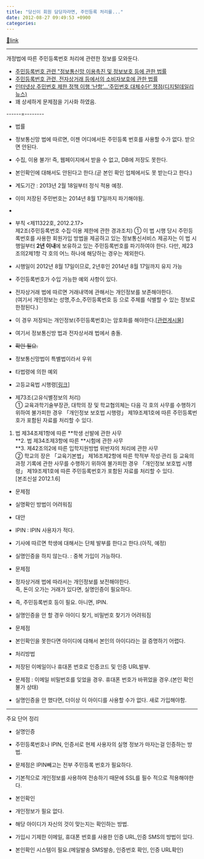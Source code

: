 ```yaml
---
title: "당신이 회원 담당자라면, 주민등록 처리를..."
date: 2012-08-27 09:49:53 +0900
categories: 
---
```

[🔗link](http://www.mins01.com/mh/tech/read/795)
***


개정법에 따른 주민등록번호 처리에 관련한 정보를 모와둔다.


- [주민등록번호 관련 "정보통신망 이용촉진 및 정보보호 등에 관한 법률](http://www.mins01.com/20090118/board/board.php?type=read&b_id=tech&sh=titleOrText&sw=%EC%A3%BC%EB%AF%BC%EB%93%B1%EB%A1%9D&cat=&page=1&b_idx=788)
- [주민등록번호 관련, 전자상거래 등에서의 소비자보호에 관한 법률](http://www.mins01.com/20090118/board/board.php?type=read&b_id=tech&sh=titleOrText&sw=%EC%A3%BC%EB%AF%BC%EB%93%B1%EB%A1%9D&cat=&page=1&b_idx=792)
- [인터넷상 주민번호 제한 정책 이행 ‘난항’…‘주민번호 대체수단’ 쟁점(디지털데일리 뉴스)](http://www.ddaily.co.kr/news/news_view.php?uid=89480)
- 꽤 상세하게 문제점을 기사화 하였음.


------=--------
- 법률
- 정보통신망 법에 따르면, 이젠 어디에서든 주민등록 번호를 사용할 수가 없다. 받으면 안된다.
- 수집, 이용 불가! 즉, 웹페이지에서 받을 수 없고, DB에 저장도 못한다.
- 본인확인에 대해서도 안된다고 한다.(곧 본인 확인 업체에서도 못 받는다고 한다.)
- 계도기간 : 2013년 2월 18일부터 정식 적용 예정.
- 이미 저장된 주민번호는 2014년 8월 17일까지 파기해야됨.
- 
- 부칙 &lt;제11322호, 2012.2.17&gt;  
제2조(주민등록번호 수집·이용 제한에 관한 경과조치) ① 이 법 시행 당시 주민등록번호를 사용한 회원가입 방법을 제공하고 있는 정보통신서비스 제공자는 이 법 시행일부터 **2년 이내**에 보유하고 있는 주민등록번호를 파기하여야 한다. 다만, 제23조의2제1항 각 호의 어느 하나에 해당하는 경우는 제외한다.
- 시행일이 2012년 8월 17일이므로, 2년후인 2014년 8월 17일까지 유지 가능


- 주인등록번호가 수입 가능한 예외 사항이 있다.

- 전자상거래 법에 따르면 거래내역에 관해서는 개인정보를 보존해야한다.  
(여기서 개인정보는 성명,주소,주민등록번호 등 으로 주체를 식별할 수 있는 정보로 한정된다.)
- 이 경우 저장되는 개인정보(주민등록번호)는 암호화를 해야한다.[[관련게시물](http://www.mins01.com/20090118/board/board.php?type=read&b_id=tech&sh=titleOrText&sw=%EC%A3%BC%EB%AF%BC%EB%93%B1%EB%A1%9D&cat=&page=1&b_idx=700)]

- 여기서 정보통신방 법과 전자상서래 법에서 충돌.
- <strike>확인 필요.</strike>
- 정보통신망법이 특별법이라서 우위


- 타법령에 의한 예외
- 고등교육법 시행령[[링크](http://www.law.go.kr/%EB%B2%95%EB%A0%B9/%EA%B3%A0%EB%93%B1%EA%B5%90%EC%9C%A1%EB%B2%95%20%EC%8B%9C%ED%96%89%EB%A0%B9)] 
- 제73조(고유식별정보의 처리)   
① 교육과학기술부장관, 대학의 장 및 학교협의체는 다음 각 호의 사무를 수행하기 위하여 불가피한 경우 「개인정보 보호법 시행령」 제19조제1호에 따른 주민등록번호가 포함된 자료를 처리할 수 있다.  
1. 법 제34조제1항에 따른 **학생 선발에 관한 사무  
**2. 법 제34조제3항에 따른 **시험에 관한 사무  
**3. 제42조의2에 따른 입학지원방법 위반자의 처리에 관한 사무  
② 학교의 장은 「교육기본법」 제16조제2항에 따른 학적부 작성·관리 등 교육의 과정 기록에 관한 사무를 수행하기 위하여 불가피한 경우 「개인정보 보호법 시행령」 제19조제1호에 따른 주민등록번호가 포함된 자료를 처리할 수 있다.  
[본조신설 2012.1.6]


- 문제점
- 실명확인 방법이 어려워짐
- 대안
- IPIN : IPIN 사용자가 적다.
- 기사에 따르면 학생에 대해서는 단체 발부를 한다고 한다.(아직, 예정)

- 실명인증을 하지 않는다. : 중복 가입이 가능하다.

- 문제점
- 정자상거래 법에 따라서는 개인정보를 보전해야한다.  
즉, 돈이 오가는 거래가 있다면, 실명인증이 필요하다.
- 즉, 주민등록번호 등이 필요. 아니면, IPIN.


- 실명인증을 안 할 경우 아이디 찾기, 비밀번호 찾기가 어려워짐
- 문제점
- 본인확인을 못한다면 아이디에 대해서 본인의 아이디라는 걸 증명하기 어렵다.

- 처리방법
- 저장된 이메일이나 휴대폰 번호로 인증코드 및 인증 URL발부.
- 문제점 : 이메일 비밀번호를 잊었을 경우. 휴대폰 번호가 바뀌었을 경우.(본인 확인 불가 상태)
- 실명인증을 안 했다면, 더이상 이 아이디를 사용할 수가 없다. 새로 가입해야함.





- - - - - -

주요 단어 정리
- 실명인증
- 주민등록번호나 IPIN, 인증서로 현제 사용자의 실명 정보가 마자는걸 인증하는 방법.
- 문제점은 IPIN빼고는 전부 주민등록 번호가 필요하다.
- 기본적으로 개인정보를 사용하여 전송하기 때문에 SSL를 필수 적으로 적용해야한다.

- 본인확인
- 개인정보가 필요 없다.
- 해당 아이디가 자신의 것이 맞는지는 확인하는 방법.
- 가입시 기제한 이메일, 휴대폰 번호를 사용한 인증 URL,인증 SMS의 방법이 있다.
- 본인확인 시스템이 필요.(메일발송 SMS발송, 인증번호 확인, 인증 URL확인)



